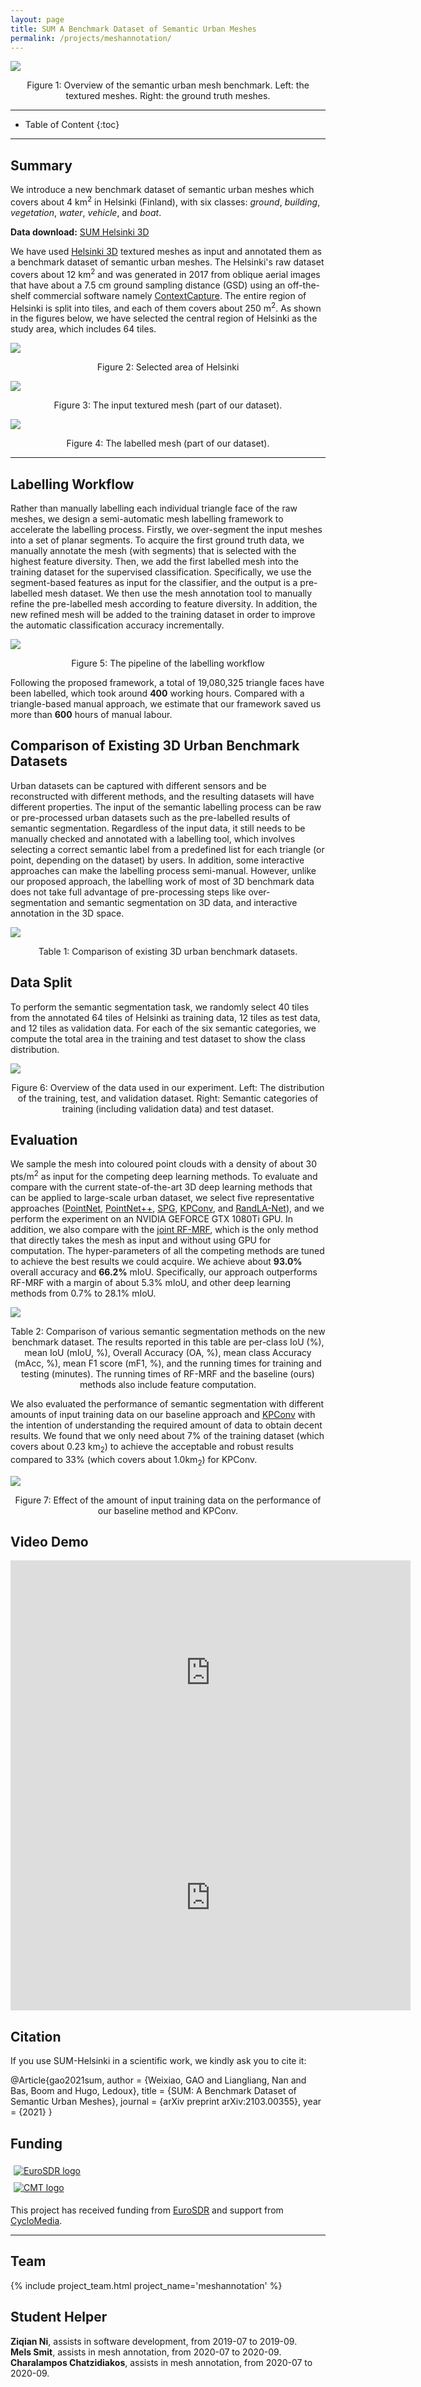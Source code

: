 ```yaml
---
layout: page
title: SUM A Benchmark Dataset of Semantic Urban Meshes
permalink: /projects/meshannotation/
---
```


<!---<div class="row">
  <div class="col-sm-12 col-xs-12"><img class="img-responsive" src="{{ "img/meshannotation.jpg" }}"></div>
</div>--->

<div class="col-sm-12 col-xs-12"><img class="img-responsive" src="{{ "img/mesh_overview.png" }}"></div>
<p style="text-align: center;">Figure 1: Overview of the semantic urban mesh benchmark. Left: the textured meshes. Right: the ground truth meshes.</p>

- - -

* Table of Content
{:toc}

- - -

## Summary
We introduce a new benchmark dataset of semantic urban meshes which covers about 4 km<sup>2</sup> in Helsinki (Finland), with six classes: *ground*, *building*, *vegetation*, *water*, *vehicle*, and *boat*. 

**Data download:** [SUM Helsinki 3D](https://3d.bk.tudelft.nl/opendata/sum3d/) 

We have used [Helsinki 3D](https://www.hel.fi/helsinki/en/administration/information/general/3d/3d) textured meshes as input and annotated them as a benchmark dataset of semantic urban meshes. 
The Helsinki's raw dataset covers about 12 km<sup>2</sup> and was generated in 2017 from oblique aerial images that have about a 7.5 cm ground sampling distance (GSD) using an off-the-shelf commercial software namely [ContextCapture](https://www.bentley.com/en/products/brands/contextcapture). The entire region of Helsinki is split into tiles, and each of them covers about 250 m<sup>2</sup>. As shown in the figures below, we have selected the central region of Helsinki as the study area, which includes 64 tiles.   

  <!---<img src="img/hel_map.jpg">
  <img src="img/mesh_overview.png">--->

<div class="col-sm-12 col-xs-12"><img class="img-responsive" src="{{ "img/hel_map.jpg" }}"></div>
<p style="text-align: center;">Figure 2: Selected area of Helsinki </p>

<div class="col-sm-12 col-xs-12"><img class="img-responsive" src="{{ "img/texture_zoom_in.png" }}"></div>
<p style="text-align: center;">Figure 3: The input textured mesh (part of our dataset). </p>

<div class="col-sm-12 col-xs-12"><img class="img-responsive" src="{{ "img/semantic_zoom_in.png" }}"></div>
<p style="text-align: center;">Figure 4: The labelled mesh (part of our dataset). </p>

- - -

## Labelling Workflow
Rather than manually labelling each individual triangle face of the raw meshes, we design a semi-automatic mesh labelling framework to accelerate the labelling process. Firstly, we over-segment the input meshes into a set of planar segments. To acquire the first ground truth data, we manually annotate the mesh (with segments) that is selected with the highest feature diversity. Then, we add the first labelled mesh into the training dataset for the supervised classification. Specifically, we use the segment-based features as input for the classifier, and the output is a pre-labelled mesh dataset. We then use the mesh annotation tool to manually refine the pre-labelled mesh according to feature diversity. In addition, the new refined mesh will be added to the training dataset in order to improve the automatic classification accuracy incrementally.

<div class="col-sm-12 col-xs-12"><img class="img-responsive" src="{{ "img/labeling_workflow.png" }}"></div>
<p style="text-align: center;">Figure 5: The pipeline of the labelling workflow</p>

Following the proposed framework, a total of 19,080,325 triangle faces have been labelled, which took around **400** working hours. Compared with a triangle-based manual approach, we estimate that our framework saved us more than **600** hours of manual labour.

## Comparison of Existing 3D Urban Benchmark Datasets
Urban datasets can be captured with different sensors and be reconstructed with different methods, and the resulting datasets will have different properties. The input of the semantic labelling process can be raw or pre-processed urban datasets such as the pre-labelled results of semantic segmentation. Regardless of the input data, it still needs to be manually checked and annotated with a labelling tool, which involves selecting a correct semantic label from a predefined list for each triangle (or point, depending on the dataset) by users. In addition, some interactive approaches can make the labelling process semi-manual. However, unlike our proposed approach, the labelling work of most of 3D benchmark data does not take full advantage of pre-processing steps like over-segmentation and semantic segmentation on 3D data, and interactive annotation in the 3D space.  
 
<div class="col-sm-12 col-xs-12"><img class="img-responsive" src="{{ "img/table_benchmarks.png" }}"></div>
<p style="text-align: center;">Table 1: Comparison of existing 3D urban benchmark datasets.</p>

## Data Split
To perform the semantic segmentation task, we randomly select 40 tiles from the annotated 64 tiles of Helsinki as training data, 12 tiles as test data, and 12 tiles as validation data. For each of the six semantic categories, we compute the total area in the training and test dataset to show the class distribution.

<div class="col-sm-12 col-xs-12"><img class="img-responsive" src="{{ "img/data_split.png" }}"></div>
<p style="text-align: center;">Figure 6: Overview of the data used in our experiment. Left: The distribution of the training, test, and validation dataset. Right: Semantic categories of training (including validation data) and test dataset.</p>

## Evaluation
We sample the mesh into coloured point clouds with a density of about 30 pts/m<sup>2</sup> as input for the competing deep learning methods. To evaluate and compare with the current state-of-the-art 3D deep learning methods that can be applied to large-scale urban dataset, we select five representative approaches ([PointNet](http://openaccess.thecvf.com/content_cvpr_2017/papers/Qi_PointNet_Deep_Learning_CVPR_2017_paper.pdf), [PointNet++](https://ai.berkeley.edu/~ee290t/fa18/readings/point-net++-guibas.pdf), [SPG](http://openaccess.thecvf.com/content_cvpr_2018/papers/Landrieu_Large-Scale_Point_Cloud_CVPR_2018_paper.pdf), [KPConv](https://openaccess.thecvf.com/content_ICCV_2019/papers/Thomas_KPConv_Flexible_and_Deformable_Convolution_for_Point_Clouds_ICCV_2019_paper.pdf), and [RandLA-Net](http://openaccess.thecvf.com/content_CVPR_2020/papers/Hu_RandLA-Net_Efficient_Semantic_Segmentation_of_Large-Scale_Point_Clouds_CVPR_2020_paper.pdf)), and we perform the experiment on an NVIDIA GEFORCE GTX 1080Ti GPU. In addition, we also compare with the [joint RF-MRF](https://www.sciencedirect.com/science/article/pii/S0924271616301812?casa_token=dFyuttETI9gAAAAA:lRmrFeYuGZisXbi9WAKuTL9FS_H0XZQmgzPIgB9FZ395rRxOqHWMQas2AqzXn6Pcp8n7gHdaA9k), which is the only method that directly takes the mesh as input and without using GPU for computation. The hyper-parameters of all the competing methods are tuned to achieve the best results we could acquire. We achieve about **93.0%** overall accuracy and **66.2%** mIoU. Specifically, our approach outperforms RF-MRF with a margin of about 5.3% mIoU, and other deep learning methods from 0.7% to 28.1% mIoU.

<div class="col-sm-12 col-xs-12"><img class="img-responsive" src="{{ "img/table_comparision.png" }}"></div>
<p style="text-align: center;">Table 2: Comparison of various semantic segmentation methods on the new benchmark dataset. The results reported in this table are per-class IoU (%), mean IoU (mIoU, %), Overall Accuracy (OA, %), mean class Accuracy (mAcc, %), mean F1 score (mF1, %), and the running times for training and testing (minutes). The running times of RF-MRF and the baseline (ours) methods also include feature computation. </p>

We also evaluated the performance of semantic segmentation with different amounts of input training data on our baseline approach and [KPConv](https://openaccess.thecvf.com/content_ICCV_2019/papers/Thomas_KPConv_Flexible_and_Deformable_Convolution_for_Point_Clouds_ICCV_2019_paper.pdf) with the intention of understanding the required amount of data to obtain decent results. We found that we only need about 7% of the training dataset (which covers about 0.23 km<sub>2</sub>) to achieve the acceptable and robust results compared to 33% (which covers about 1.0km<sub>2</sub>) for KPConv.


<div class="col-sm-8 col-xs-8"><img class="img-responsive" src="{{ "img/train_increase.png" }}"></div>
<p style="text-align: center;">Figure 7: Effect of the amount of input training data on the performance of our baseline method and KPConv.</p>



## Video Demo
<iframe src="https://player.vimeo.com/video/518579204" width="640" height="360" frameborder="0" allow="autoplay; fullscreen; picture-in-picture" allowfullscreen></iframe>

<iframe src="https://player.vimeo.com/video/518669528" width="640" height="360" frameborder="0" allow="autoplay; fullscreen; picture-in-picture" allowfullscreen></iframe>


## Citation
If you use SUM-Helsinki in a scientific work, we kindly ask you to cite it:

@Article{gao2021sum,
  author  = {Weixiao, GAO and Liangliang, Nan and Bas, Boom and Hugo, Ledoux},
  title   = {SUM: A Benchmark Dataset of Semantic Urban Meshes},
  journal = {arXiv preprint arXiv:2103.00355},
  year    = {2021}
}


## Funding

<div class="row">
<div style="padding:5px" class="col-md-4 col-sm-4 col-xs-8"><a href="http://www.eurosdr.net/" title="RWS website"><img src="/img/partners/eurosdr.jpg" alt="EuroSDR logo" ></a></div>
<div style="padding:5px" class="col-md-4 col-sm-4 col-xs-8"><a href="https://www.cyclomedia.com/" title="RIVM website"><img src="/img/partners/cmt.png" alt="CMT logo" ></a></div>
</div>

This project has received funding from [EuroSDR](http://www.eurosdr.net/) and support from [CycloMedia](http://www.cyclomedia.com).

- - - 

## Team

<div class="row">
    {% include project_team.html project_name='meshannotation' %} 
</div>

## Student Helper

**Ziqian Ni**, assists in software development, from 2019-07 to 2019-09. <br> 
**Mels Smit**, assists in mesh annotation, from 2020-07 to 2020-09. <br>
**Charalampos Chatzidiakos**, assists in mesh annotation, from 2020-07 to 2020-09. <br>
